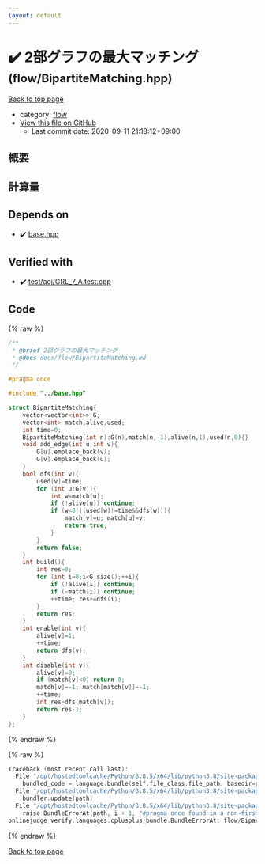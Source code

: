 ```yaml
---
layout: default
---
```


<!-- mathjax config similar to math.stackexchange -->
<script type="text/javascript" async
  src="https://cdnjs.cloudflare.com/ajax/libs/mathjax/2.7.5/MathJax.js?config=TeX-MML-AM_CHTML">
</script>
<script type="text/x-mathjax-config">
  MathJax.Hub.Config({
    TeX: { equationNumbers: { autoNumber: "AMS" }},
    tex2jax: {
      inlineMath: [ ['$','$'] ],
      processEscapes: true
    },
    "HTML-CSS": { matchFontHeight: false },
    displayAlign: "left",
    displayIndent: "2em"
  });
</script>

<script type="text/javascript" src="https://cdnjs.cloudflare.com/ajax/libs/jquery/3.4.1/jquery.min.js"></script>
<script src="https://cdn.jsdelivr.net/npm/jquery-balloon-js@1.1.2/jquery.balloon.min.js" integrity="sha256-ZEYs9VrgAeNuPvs15E39OsyOJaIkXEEt10fzxJ20+2I=" crossorigin="anonymous"></script>
<script type="text/javascript" src="../../assets/js/copy-button.js"></script>
<link rel="stylesheet" href="../../assets/css/copy-button.css" />


# :heavy_check_mark: 2部グラフの最大マッチング <small>(flow/BipartiteMatching.hpp)</small>

<a href="../../index.html">Back to top page</a>

* category: <a href="../../index.html#cff5497121104c2b8e0cb41ed2083a9b">flow</a>
* <a href="{{ site.github.repository_url }}/blob/master/flow/BipartiteMatching.hpp">View this file on GitHub</a>
    - Last commit date: 2020-09-11 21:18:12+09:00




## 概要

## 計算量

## Depends on

* :heavy_check_mark: <a href="../base.hpp.html">base.hpp</a>


## Verified with

* :heavy_check_mark: <a href="../../verify/test/aoj/GRL_7_A.test.cpp.html">test/aoj/GRL_7_A.test.cpp</a>


## Code

<a id="unbundled"></a>
{% raw %}
```cpp
/**
 * @brief 2部グラフの最大マッチング
 * @docs docs/flow/BipartiteMatching.md
 */

#pragma once

#include "../base.hpp"

struct BipartiteMatching{
    vector<vector<int>> G;
    vector<int> match,alive,used;
    int time=0;
    BipartiteMatching(int n):G(n),match(n,-1),alive(n,1),used(n,0){}
    void add_edge(int u,int v){
        G[u].emplace_back(v);
        G[v].emplace_back(u);
    }
    bool dfs(int v){
        used[v]=time;
        for (int u:G[v]){
            int w=match[u];
            if (!alive[u]) continue;
            if (w<0||(used[w]!=time&&dfs(w))){
                match[v]=u; match[u]=v;
                return true;
            }
        }
        return false;
    }
    int build(){
        int res=0;
        for (int i=0;i<G.size();++i){
            if (!alive[i]) continue;
            if (~match[i]) continue;
            ++time; res+=dfs(i);
        }
        return res;
    }
    int enable(int v){
        alive[v]=1;
        ++time;
        return dfs(v);
    }
    int disable(int v){
        alive[v]=0;
        if (match[v]<0) return 0;
        match[v]=-1; match[match[v]]=-1;
        ++time;
        int res=dfs(match[v]);
        return res-1;
    }
};
```
{% endraw %}

<a id="bundled"></a>
{% raw %}
```cpp
Traceback (most recent call last):
  File "/opt/hostedtoolcache/Python/3.8.5/x64/lib/python3.8/site-packages/onlinejudge_verify/docs.py", line 349, in write_contents
    bundled_code = language.bundle(self.file_class.file_path, basedir=pathlib.Path.cwd())
  File "/opt/hostedtoolcache/Python/3.8.5/x64/lib/python3.8/site-packages/onlinejudge_verify/languages/cplusplus.py", line 185, in bundle
    bundler.update(path)
  File "/opt/hostedtoolcache/Python/3.8.5/x64/lib/python3.8/site-packages/onlinejudge_verify/languages/cplusplus_bundle.py", line 310, in update
    raise BundleErrorAt(path, i + 1, "#pragma once found in a non-first line")
onlinejudge_verify.languages.cplusplus_bundle.BundleErrorAt: flow/BipartiteMatching.hpp: line 6: #pragma once found in a non-first line

```
{% endraw %}

<a href="../../index.html">Back to top page</a>

